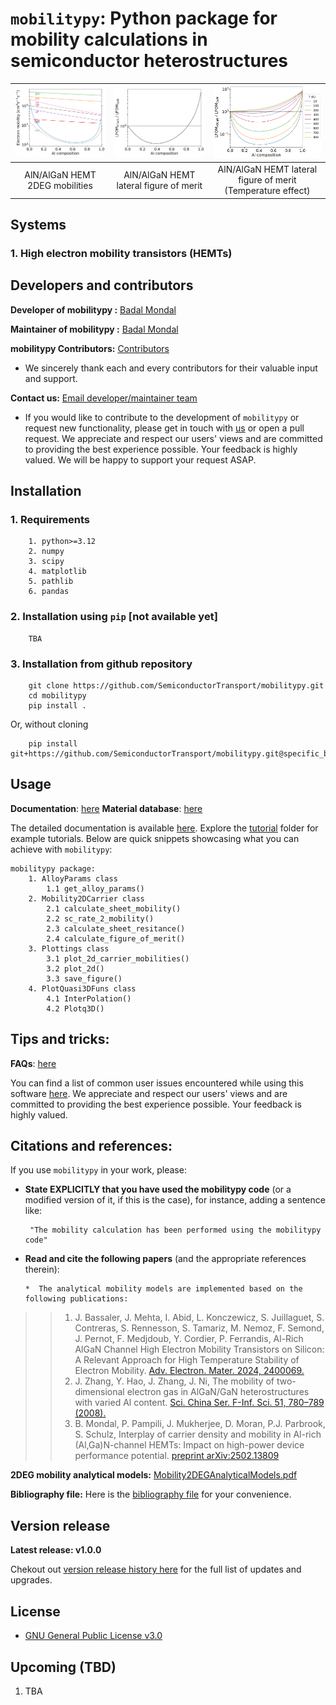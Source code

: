 # `mobilitypy`: Python package for mobility calculations in semiconductor heterostructures

<!-- =========================================================== -->

<!-- =========================================================== -->
![](imgs/mobilities_300K.png) | ![](imgs/LFOM_norm_300K.png) | ![](imgs/LFOM_norm_T_dependence.png) 
:------------------------------:| :------------------------------:| :------------------------------:
AlN/AlGaN HEMT 2DEG mobilities | AlN/AlGaN HEMT lateral figure of merit | AlN/AlGaN HEMT lateral figure of merit (Temperature effect) 
<!-- =========================================================== -->

<!-- =========================================================== -->
## Systems
<!-- =========================================================== -->
### 1. High electron mobility transistors (HEMTs)

<!-- =========================================================== -->
## Developers and contributors
<!-- =========================================================== -->

__Developer of mobilitypy :__
[Badal Mondal](https://github.com/bmondal94) 

__Maintainer of mobilitypy :__
[Badal Mondal](https://github.com/bmondal94)

__mobilitypy Contributors:__  [Contributors](https://github.com/SemiconductorTransport/mobilitypy/graphs/contributors)

* We sincerely thank each and every contributors for their valuable input and support.

__Contact us:__ [Email developer/maintainer team](mailto:badalmondal.chembgc@gmail.com)

* If you would like to contribute to the development of `mobilitypy` or request new functionality, please get in touch with [us](mailto:badalmondal.chembgc@gmail.com) or open a pull request. We appreciate and respect our users' views and are committed to providing the best experience possible. Your feedback is highly valued. We will be happy to support your request ASAP.

<!-- =========================================================== -->

<!-- =========================================================== -->
## Installation

### 1. Requirements
```
    1. python>=3.12
    2. numpy
    3. scipy
    4. matplotlib
    5. pathlib
    6. pandas
```

### 2. Installation using `pip` [not available yet]

```
    TBA
```

### 3. Installation from github repository

```
    git clone https://github.com/SemiconductorTransport/mobilitypy.git
    cd mobilitypy
    pip install .  
```
Or, without cloning
```
    pip install git+https://github.com/SemiconductorTransport/mobilitypy.git@specific_branch
```

<!-- =========================================================== -->


<!-- =========================================================== -->
## Usage
__Documentation__: [here](docs/USAGE.md)
__Material database__: [here](mobilitypy/src/database.py)

The detailed documentation is available [here](docs/USAGE.md). Explore the [tutorial](tutorials) folder for example tutorials. Below are quick snippets showcasing what you can achieve with `mobilitypy`:
```
mobilitypy package:
    1. AlloyParams class
        1.1 get_alloy_params()
    2. Mobility2DCarrier class
        2.1 calculate_sheet_mobility()
        2.2 sc_rate_2_mobility()
        2.3 calculate_sheet_resitance()
        2.4 calculate_figure_of_merit()
    3. Plottings class
        3.1 plot_2d_carrier_mobilities()
        3.2 plot_2d()
        3.3 save_figure()
    4. PlotQuasi3DFuns class
        4.1 InterPolation()
        4.2 Plotq3D()
```

<!-- =========================================================== -->
## Tips and tricks:

__FAQs__: [here](docs/FAQs.md)

You can find a list of common user issues encountered while using this software [here](docs/FAQs.md). We appreciate and respect our users' views and are committed to providing the best experience possible. Your feedback is highly valued.

<!-- =========================================================== -->

<!-- =========================================================== -->
## Citations and references:

If you use `mobilitypy` in your work, please:

  * **State EXPLICITLY that you have used the mobilitypy code** (or a modified version of it, if this is the case), for instance, adding a sentence like:

         "The mobility calculation has been performed using the mobilitypy code"

  * **Read and cite the following papers** (and the appropriate references therein):

        *  The analytical mobility models are implemented based on the following publications:
>> 1. J. Bassaler, J. Mehta, I. Abid, L. Konczewicz, S. Juillaguet, S. Contreras, S. Rennesson, S. Tamariz, M. Nemoz, F. Semond, J. Pernot, F. Medjdoub, Y. Cordier, P. Ferrandis, Al-Rich AlGaN Channel High Electron Mobility Transistors on Silicon: A Relevant Approach for High Temperature Stability of Electron Mobility. [Adv. Electron. Mater. 2024, 2400069.](https://doi.org/10.1002/aelm.202400069)
>> 2. J. Zhang, Y. Hao, J. Zhang, J. Ni, The mobility of two-dimensional electron gas in AlGaN/GaN heterostructures with varied Al content. [Sci. China Ser. F-Inf. Sci. 51, 780–789 (2008).](https://doi.org/10.1007/s11432-008-0056-7)
>> 3. B. Mondal, P. Pampili, J. Mukherjee, D. Moran, P.J. Parbrook, S. Schulz, Interplay of carrier density and mobility in Al-rich (Al,Ga)N-channel HEMTs: Impact on high-power device performance potential. [preprint arXiv:2502.13809](https://doi.org/10.48550/arXiv.2502.13809)

__2DEG mobility analytical models:__ [Mobility2DEGAnalyticalModels.pdf](docs/Mobility2DEGAnalyticalModels.pdf)

__Bibliography file:__ Here is the [bibliography file](docs/REFERENCES.md) for your convenience.

<!-- =========================================================== -->

<!-- =========================================================== -->
## Version release
__Latest release: v1.0.0__

Chekout out [version release history here](docs/RELEASE.md) for the full list of updates and upgrades.

<!-- =========================================================== -->

<!-- =========================================================== -->
## License
* [GNU General Public License v3.0](LICENSE)
<!-- =========================================================== -->

<!-- =========================================================== -->
## Upcoming (TBD)
1. TBA
<!-- =========================================================== -->


